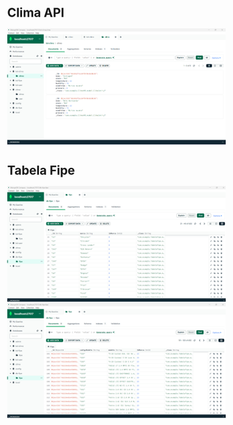 # Clima API 
<img src="ClimaAPI/ClimaAPI/src/assets/ClimaApiMongoDb.png">

# Tabela Fipe
<img src="TabelaFipe/TabelaFipe/src/main/assets/mongoDBFipe.png">

<img src="TabelaFipe/TabelaFipe/src/main/assets/mongoDBFipe2.png">
